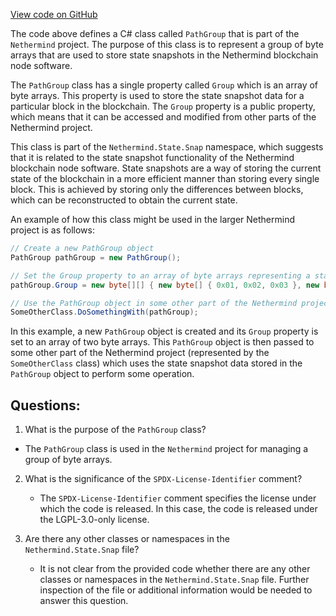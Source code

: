 [View code on GitHub](https://github.com/NethermindEth/nethermind/src/Nethermind/Nethermind.State/Snap/PathGroup.cs)

The code above defines a C# class called `PathGroup` that is part of the `Nethermind` project. The purpose of this class is to represent a group of byte arrays that are used to store state snapshots in the Nethermind blockchain node software.

The `PathGroup` class has a single property called `Group` which is an array of byte arrays. This property is used to store the state snapshot data for a particular block in the blockchain. The `Group` property is a public property, which means that it can be accessed and modified from other parts of the Nethermind project.

This class is part of the `Nethermind.State.Snap` namespace, which suggests that it is related to the state snapshot functionality of the Nethermind blockchain node software. State snapshots are a way of storing the current state of the blockchain in a more efficient manner than storing every single block. This is achieved by storing only the differences between blocks, which can be reconstructed to obtain the current state.

An example of how this class might be used in the larger Nethermind project is as follows:

```csharp
// Create a new PathGroup object
PathGroup pathGroup = new PathGroup();

// Set the Group property to an array of byte arrays representing a state snapshot
pathGroup.Group = new byte[][] { new byte[] { 0x01, 0x02, 0x03 }, new byte[] { 0x04, 0x05, 0x06 } };

// Use the PathGroup object in some other part of the Nethermind project
SomeOtherClass.DoSomethingWith(pathGroup);
```

In this example, a new `PathGroup` object is created and its `Group` property is set to an array of two byte arrays. This `PathGroup` object is then passed to some other part of the Nethermind project (represented by the `SomeOtherClass` class) which uses the state snapshot data stored in the `PathGroup` object to perform some operation.
## Questions: 
 1. What is the purpose of the `PathGroup` class?
   - The `PathGroup` class is used in the `Nethermind` project for managing a group of byte arrays.

2. What is the significance of the `SPDX-License-Identifier` comment?
   - The `SPDX-License-Identifier` comment specifies the license under which the code is released. In this case, the code is released under the LGPL-3.0-only license.

3. Are there any other classes or namespaces in the `Nethermind.State.Snap` file?
   - It is not clear from the provided code whether there are any other classes or namespaces in the `Nethermind.State.Snap` file. Further inspection of the file or additional information would be needed to answer this question.